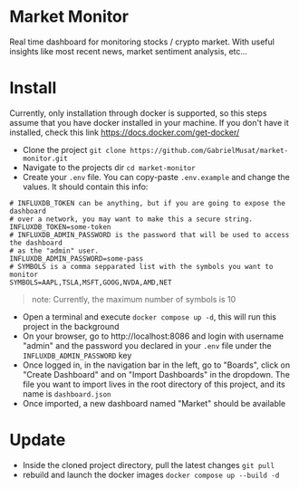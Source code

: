 # Market Monitor
Real time dashboard for monitoring stocks / crypto market. With useful insights
like most recent news, market sentiment analysis, etc...

# Install

Currently, only installation through docker is supported, so this steps assume that
you have docker installed in your machine. If you don't have it installed, check this 
link https://docs.docker.com/get-docker/

- Clone the project `git clone https://github.com/GabrielMusat/market-monitor.git`
- Navigate to the projects dir `cd market-monitor`
- Create your `.env` file. You can copy-paste `.env.example` and change the values.
It should contain this info:
```dotenv
# INFLUXDB_TOKEN can be anything, but if you are going to expose the dashboard
# over a network, you may want to make this a secure string.
INFLUXDB_TOKEN=some-token
# INFLUXDB_ADMIN_PASSWORD is the password that will be used to access the dashboard
# as the "admin" user.
INFLUXDB_ADMIN_PASSWORD=some-pass
# SYMBOLS is a comma sepparated list with the symbols you want to monitor
SYMBOLS=AAPL,TSLA,MSFT,GOOG,NVDA,AMD,NET
```
> note: Currently, the maximum number of symbols is 10
- Open a terminal and execute `docker compose up -d`, this will run this project in the background
- On your browser, go to http://localhost:8086 and login with username "admin" and
the password you declared in your `.env` file under the `INFLUXDB_ADMIN_PASSWORD` key
- Once logged in, in the navigation bar in the left, go to "Boards", click on "Create Dashboard"
and on "Import Dashboards" in the dropdown. The file you want to import lives in the root directory
of this project, and its name is `dashboard.json`
- Once imported, a new dashboard named "Market" should be available

# Update

- Inside the cloned project directory, pull the latest changes `git pull`
- rebuild and launch the docker images `docker compose up --build -d`
